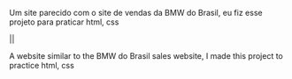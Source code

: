 Um site parecido com o site de vendas da BMW do Brasil, eu fiz esse projeto para praticar html, css

||

A website similar to the BMW do Brasil sales website, I made this project to practice html, css
